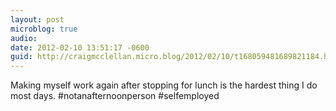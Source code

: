 ```yaml
---
layout: post
microblog: true
audio: 
date: 2012-02-10 13:51:17 -0600
guid: http://craigmcclellan.micro.blog/2012/02/10/t168059481689821184.html
---
```

Making myself work again after stopping for lunch is the hardest thing I do most days.  #notanafternoonperson #selfemployed
